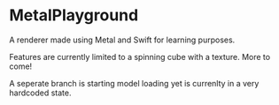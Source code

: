 # MetalPlayground
A renderer made using Metal and Swift for learning purposes.

Features are currently limited to a spinning cube with a texture. More to come!

A seperate branch is starting model loading yet is currenlty in a very hardcoded state.
